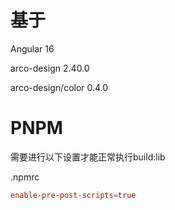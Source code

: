 # 基于

Angular 16

arco-design 2.40.0

arco-design/color 0.4.0

# PNPM
需要进行以下设置才能正常执行build:lib

.npmrc
```conf
enable-pre-post-scripts=true
```
